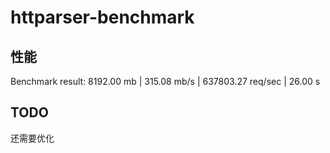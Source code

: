 # httparser-benchmark

## 性能
Benchmark result:
8192.00 mb | 315.08 mb/s | 637803.27 req/sec | 26.00 s

## TODO
还需要优化
